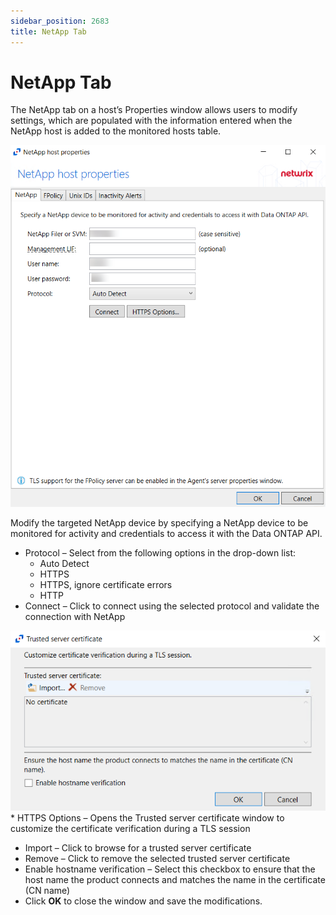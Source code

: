 ```yaml
---
sidebar_position: 2683
title: NetApp Tab
---
```


# NetApp Tab

The NetApp tab on a host’s Properties window allows users to modify settings, which are populated with the information entered when the NetApp host is added to the monitored hosts table.

![Host Properties NetApp Tab](../../../../../../../static/images/ActivityMonitor_8.0/Content/Resources/Images/ActivityMonitor/AddHost/NetAppHost/NetAppTab.png)

Modify the targeted NetApp device by specifying a NetApp device to be monitored for activity and credentials to access it with the Data ONTAP API.

* Protocol – Select from the following options in the drop-down list:
  * Auto Detect
  * HTTPS
  * HTTPS, ignore certificate errors
  * HTTP
* Connect – Click to connect using the selected protocol and validate the connection with NetApp

![Trusted Server Certificate popup window](../../../../../../../static/images/ActivityMonitor_8.0/Content/Resources/Images/ActivityMonitor/AddHost/TrustedServerCertificate.png "Trusted Server Certificate popup window")* HTTPS Options – Opens the Trusted server certificate window to customize the certificate verification during a TLS session

  * Import – Click to browse for a trusted server certificate
  * Remove – Click to remove the selected trusted server certificate
  * Enable hostname verification – Select this checkbox to ensure that the host name the product connects and matches the name in the certificate (CN name)
  * Click **OK** to close the window and save the modifications.